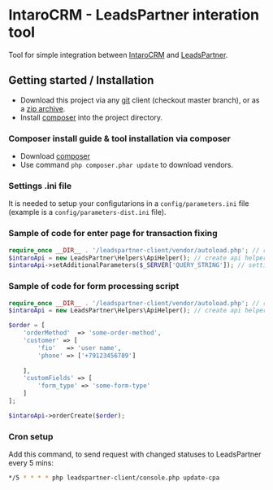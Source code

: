 IntaroCRM - LeadsPartner interation tool
===================

Tool for simple integration between [IntaroCRM](http://www.intarocrm.ru/) and [LeadsPartner](http://leadspartner.ru/).

## Getting started / Installation

* Download this project via any [git](http://git-scm.com/) client (checkout master branch), or as a [zip archive](https://github.com/intarocrm/leadspartner-client/archive/master.zip).
* Install [composer](https://getcomposer.org/) into the project directory.

### Composer install guide & tool installation via composer
* Download [composer](https://getcomposer.org/download/)
* Use command `php composer.phar update` to download vendors.
 
### Settings .ini file
It is needed to setup your configutarions in a `config/parameters.ini` file (example is a `config/parameters-dist.ini` file).

### Sample of code for enter page for transaction fixing

```php
require_once __DIR__ . '/leadspartner-client/vendor/autoload.php'; // require autoloader
$intaroApi = new LeadsPartner\Helpers\ApiHelper(); // create api helper
$intaroApi->setAdditionalParameters($_SERVER['QUERY_STRING']); // setting additional params in user cookies
```

### Sample of code for form processing script

```php
require_once __DIR__ . '/leadspartner-client/vendor/autoload.php'; // require autoloader
$intaroApi = new LeadsPartner\Helpers\ApiHelper(); // create api helper

$order = [
    'orderMethod'  => 'some-order-method',
    'customer' => [
        'fio'   => 'user name',
        'phone' => ['+79123456789']
                
    ],
    'customFields' => [
        'form_type' => 'some-form-type'
    ]
];

$intaroApi->orderCreate($order);
```

### Cron setup

Add this command, to send request with changed statuses to LeadsPartner every 5 mins:

```bash
*/5 * * * * php leadspartner-client/console.php update-cpa
```

